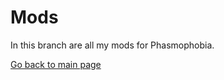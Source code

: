 # Mods

In this branch are all my mods for Phasmophobia.

<a href="https://github.com/kenx00x/Mods/tree/master">Go back to main page</a>